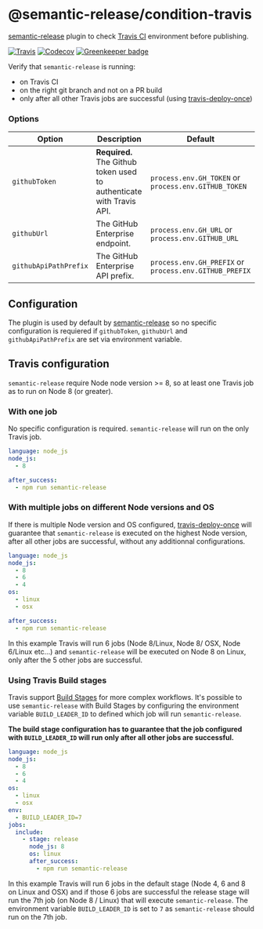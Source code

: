 # @semantic-release/condition-travis

[semantic-release](https://github.com/semantic-release/semantic-release) plugin to check [Travis CI](https://travis-ci.org/) environment before publishing.

[![Travis](https://img.shields.io/travis/semantic-release/condition-travis.svg)](https://travis-ci.org/semantic-release/condition-travis)
[![Codecov](https://img.shields.io/codecov/c/github/semantic-release/condition-travis.svg)](https://codecov.io/gh/semantic-release/condition-travis)
[![Greenkeeper badge](https://badges.greenkeeper.io/semantic-release/condition-travis.svg)](https://greenkeeper.io/)

Verify that `semantic-release` is running:
-   on Travis CI
-   on the right git branch and not on a PR build
-   only after all other Travis jobs are successful (using [travis-deploy-once](https://github.com/semantic-release/travis-deploy-once))

### Options

| Option                | Description                                                          | Default                                                |
| --------------------- | -------------------------------------------------------------------- | ------------------------------------------------------ |
| `githubToken`         | **Required.** The Github token used to authenticate with Travis API. | `process.env.GH_TOKEN` or `process.env.GITHUB_TOKEN`   |
| `githubUrl`           | The GitHub Enterprise endpoint.                                      | `process.env.GH_URL` or `process.env.GITHUB_URL`       |
| `githubApiPathPrefix` | The GitHub Enterprise API prefix.                                    | `process.env.GH_PREFIX` or `process.env.GITHUB_PREFIX` |

## Configuration

The plugin is used by default by [semantic-release](https://github.com/semantic-release/semantic-release) so no specific configuration is requiered if `githubToken`, `githubUrl` and `githubApiPathPrefix` are set via environment variable.

## Travis configuration

`semantic-release` require Node node version >= 8, so at least one Travis job as to run on Node 8 (or greater).

### With one job 

No specific configuration is required. `semantic-release` will run on the only Travis job.

```yml
language: node_js
node_js:
  - 8

after_success:
  - npm run semantic-release
```

### With multiple jobs on different Node versions and OS

If there is multiple Node version and OS configured, [travis-deploy-once](https://github.com/semantic-release/travis-deploy-once) will guarantee that `semantic-release` is executed on the highest Node version, after all other jobs are successful, without any additionnal configurations.

```yml
language: node_js
node_js:
  - 8
  - 6
  - 4
os:
  - linux
  - osx

after_success:
  - npm run semantic-release
```

In this example Travis will run 6 jobs (Node 8/Linux, Node 8/ OSX, Node 6/Linux etc...) and `semantic-release` will be executed on Node 8 on Linux, only after the 5 other jobs are successful.

### Using Travis Build stages

Travis support [Build Stages](https://docs.travis-ci.com/user/build-stages/) for more complex workflows. It's possible to use `semantic-release` with Build Stages by configuring the environment variable `BUILD_LEADER_ID` to defined which job will run `semantic-release`.

**The build stage configuration has to guarantee that the job configured with `BUILD_LEADER_ID` will run only after all other jobs are successful.**
 
```yml
language: node_js
node_js:
  - 8
  - 6
  - 4
os:
  - linux
  - osx
env:
  - BUILD_LEADER_ID=7
jobs:
  include:
    - stage: release
      node_js: 8
      os: linux
      after_success: 
        - npm run semantic-release
```

In this example Travis will run 6 jobs in the default stage (Node 4, 6 and 8 on Linux and OSX) and if those 6 jobs are successful the release stage will run the 7th job (on Node 8 / Linux) that will execute `semantic-release`.
The environment variable `BUILD_LEADER_ID` is set to `7` as `semantic-release` should run on the 7th job.
